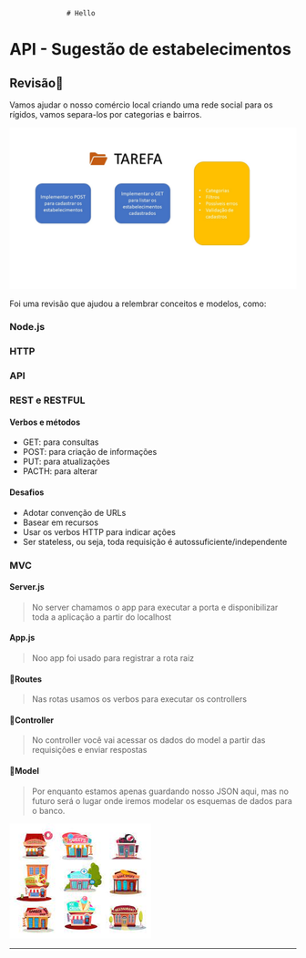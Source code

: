                   # Hello
    
# API - Sugestão de estabelecimentos

## Revisão🚀
Vamos ajudar o nosso comércio local criando uma rede social para os rígidos, vamos separa-los por categorias e bairros.

![assets/proposta.jpg](para_o_lar/assets/proposta.jpg)

Foi uma revisão que ajudou a relembrar conceitos e modelos, como:

### Node.js
### HTTP
### API
### REST e RESTFUL
#### Verbos e métodos

* GET: para consultas
* POST: para criação de informações
* PUT: para atualizações
* PACTH: para alterar

#### Desafios

* Adotar convenção de URLs
* Basear em recursos
* Usar os verbos HTTP para indicar ações
* Ser stateless, ou seja, toda requisição é autossuficiente/independente

### MVC

#### Server.js
> No server chamamos o app para executar a porta e disponibilizar toda a aplicação a partir do localhost

#### App.js
> Noo app foi usado para registrar a rota raiz 

#### 📂Routes
>  Nas rotas usamos os verbos para executar os controllers 

#### 📂Controller
> No controller você vai acessar os dados do model a partir das requisições e enviar respostas

#### 📂Model
> Por enquanto estamos apenas guardando nosso JSON aqui, mas no futuro será o lugar onde iremos modelar os esquemas de dados para o banco.

![assets/estabelecimentos.jpg](para_o_lar/assets/estabelecimentos.jpg)


---
## 